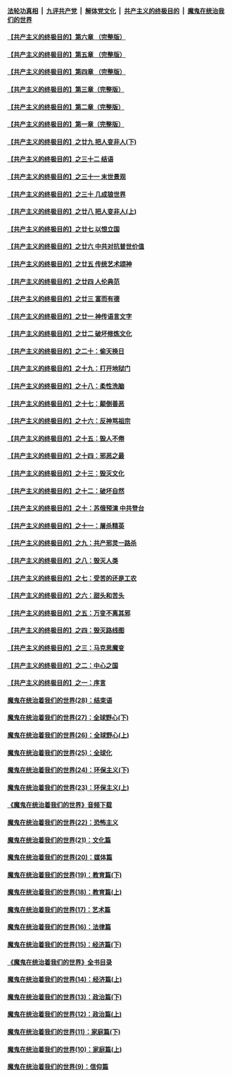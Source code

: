 ####  [法轮功真相](../../../../basic/blob/master/README.md?t=02261026) &nbsp;|&nbsp; [九评共产党](../../../../9ping.md/blob/master/README.md?t=02261026) &nbsp;|&nbsp; [解体党文化](../../../../jtdwh.md/blob/master/README.md?t=02261026)  &nbsp;|&nbsp; [共产主义的终极目的](../../../../gczydzjmd.md/blob/master/README.md?t=02261026) &nbsp;|&nbsp; [魔鬼在统治我们的世界](../../../../mgztzwmdsj.md/blob/master/README.md?t=02261026) 

#### [【共产主义的终极目的】第六章 （完整版）](../pages/nsc422/n11428913.md?t=02261026) 

#### [【共产主义的终极目的】第五章 （完整版）](../pages/nsc422/n11428912.md?t=02261026) 

#### [【共产主义的终极目的】第四章 （完整版）](../pages/nsc422/n11428907.md?t=02261026) 

#### [【共产主义的终极目的】第三章（完整版）](../pages/nsc422/n11428848.md?t=02261026) 

#### [【共产主义的终极目的】第二章（完整版）](../pages/nsc422/n11428831.md?t=02261026) 

#### [【共产主义的终极目的】第一章（完整版）](../pages/nsc422/n11417651.md?t=02261026) 

#### [【共产主义的终极目的】之廿九 把人变非人(下)](../pages/nsc422/n11344140.md?t=02261026) 

#### [【共产主义的终极目的】之三十二 结语](../pages/nsc422/n11360535.md?t=02261026) 

#### [【共产主义的终极目的】之三十一 末世景观](../pages/nsc422/n11351129.md?t=02261026) 

#### [【共产主义的终极目的】之三十 几成狼世界](../pages/nsc422/n11348280.md?t=02261026) 

#### [【共产主义的终极目的】之廿八 把人变非人(上)](../pages/nsc422/n11340492.md?t=02261026) 

#### [【共产主义的终极目的】之廿七 以恨立国](../pages/nsc422/n11336944.md?t=02261026) 

#### [【共产主义的终极目的】之廿六 中共对抗普世价值](../pages/nsc422/n11324785.md?t=02261026) 

#### [【共产主义的终极目的】之廿五 传统艺术颂神](../pages/nsc422/n11296396.md?t=02261026) 

#### [【共产主义的终极目的】之廿四 人伦典范](../pages/nsc422/n11296397.md?t=02261026) 

#### [【共产主义的终极目的】之廿三 富而有德](../pages/nsc422/n11283598.md?t=02261026) 

#### [【共产主义的终极目的】之廿一 神传语言文字](../pages/nsc422/n11263265.md?t=02261026) 

#### [【共产主义的终极目的】之廿二 破坏修炼文化](../pages/nsc422/n11245728.md?t=02261026) 

#### [【共产主义的终极目的】之二十：偷天换日](../pages/nsc422/n11238846.md?t=02261026) 

#### [【共产主义的终极目的】之十九：打开地狱门](../pages/nsc422/n11206376.md?t=02261026) 

#### [【共产主义的终极目的】之十八：柔性洗脑](../pages/nsc422/n11199994.md?t=02261026) 

#### [【共产主义的终极目的】之十七：颠倒善恶](../pages/nsc422/n11179782.md?t=02261026) 

#### [【共产主义的终极目的】之十六：反神骂祖宗](../pages/nsc422/n11166798.md?t=02261026) 

#### [【共产主义的终极目的】之十五：毁人不倦](../pages/nsc422/n11166792.md?t=02261026) 

#### [【共产主义的终极目的】之十四：邪恶之最](../pages/nsc422/n11150249.md?t=02261026) 

#### [【共产主义的终极目的】之十三：毁灭文化](../pages/nsc422/n11135227.md?t=02261026) 

#### [【共产主义的终极目的】之十二：破坏自然](../pages/nsc422/n11135214.md?t=02261026) 

#### [【共产主义的终极目的】之十：苏俄预演 中共登台](../pages/nsc422/n11118424.md?t=02261026) 

#### [【共产主义的终极目的】之十一：屠杀精英](../pages/nsc422/n11118442.md?t=02261026) 

#### [【共产主义的终极目的】之九：共产邪灵一路杀](../pages/nsc422/n11114139.md?t=02261026) 

#### [【共产主义的终极目的】之八：毁灭人类](../pages/nsc422/n11108503.md?t=02261026) 

#### [【共产主义的终极目的】之七：受苦的还是工农](../pages/nsc422/n11101809.md?t=02261026) 

#### [【共产主义的终极目的】之六：甜头和苦头](../pages/nsc422/n11096971.md?t=02261026) 

#### [【共产主义的终极目的】之五：万变不离其邪](../pages/nsc422/n11091285.md?t=02261026) 

#### [【共产主义的终极目的】之四：毁灭路线图](../pages/nsc422/n11086284.md?t=02261026) 

#### [【共产主义的终极目的】之三：马克思魔变](../pages/nsc422/n11061941.md?t=02261026) 

#### [【共产主义的终极目的】之二：中心之国](../pages/nsc422/n11047728.md?t=02261026) 

#### [【共产主义的终极目的】之一：序言](../pages/nsc422/n11086077.md?t=02261026) 

#### [魔鬼在统治着我们的世界(28)：结束语](../pages/nsc422/n10936246.md?t=02261026) 

#### [魔鬼在统治着我们的世界(27)：全球野心(下)](../pages/nsc422/n10928319.md?t=02261026) 

#### [魔鬼在统治着我们的世界(26)：全球野心(上)](../pages/nsc422/n10900318.md?t=02261026) 

#### [魔鬼在统治着我们的世界(25)：全球化](../pages/nsc422/n10788205.md?t=02261026) 

#### [魔鬼在统治着我们的世界(24)：环保主义(下)](../pages/nsc422/n10695307.md?t=02261026) 

#### [魔鬼在统治着我们的世界(23)：环保主义(上)](../pages/nsc422/n10688613.md?t=02261026) 

#### [《魔鬼在统治着我们的世界》音频下载](../pages/nsc422/n10635553.md?t=02261026) 

#### [魔鬼在统治着我们的世界(22)：恐怖主义](../pages/nsc422/n10614727.md?t=02261026) 

#### [魔鬼在统治着我们的世界(21)：文化篇](../pages/nsc422/n10597706.md?t=02261026) 

#### [魔鬼在统治着我们的世界(20)：媒体篇](../pages/nsc422/n10586579.md?t=02261026) 

#### [魔鬼在统治着我们的世界(19)：教育篇(下)](../pages/nsc422/n10564808.md?t=02261026) 

#### [魔鬼在统治着我们的世界(18)：教育篇(上)](../pages/nsc422/n10526970.md?t=02261026) 

#### [魔鬼在统治着我们的世界(17)：艺术篇](../pages/nsc422/n10499093.md?t=02261026) 

#### [魔鬼在统治着我们的世界(16)：法律篇](../pages/nsc422/n10485969.md?t=02261026) 

#### [魔鬼在统治着我们的世界(15)：经济篇(下)](../pages/nsc422/n10469975.md?t=02261026) 

#### [《魔鬼在统治着我们的世界》全书目录](../pages/nsc422/n10464261.md?t=02261026) 

#### [魔鬼在统治着我们的世界(14)：经济篇(上)](../pages/nsc422/n10457370.md?t=02261026) 

#### [魔鬼在统治着我们的世界(13)：政治篇(下)](../pages/nsc422/n10448270.md?t=02261026) 

#### [魔鬼在统治着我们的世界(12)：政治篇(上)](../pages/nsc422/n10444576.md?t=02261026) 

#### [魔鬼在统治着我们的世界(11)：家庭篇(下)](../pages/nsc422/n10440961.md?t=02261026) 

#### [魔鬼在统治着我们的世界(10)：家庭篇(上)](../pages/nsc422/n10435448.md?t=02261026) 

#### [魔鬼在统治着我们的世界(9)：信仰篇](../pages/nsc422/n10432159.md?t=02261026) 


